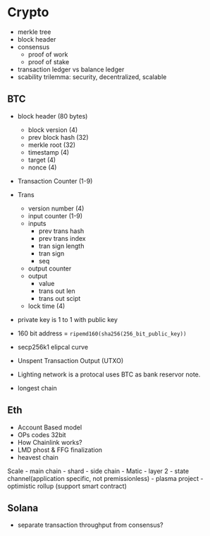 # Crypto
- merkle tree
- block header
- consensus
  - proof of work
  - proof of stake
- transaction ledger vs balance ledger
- scability trilemma: security, decentralized, scalable
  

## BTC
- block header (80 bytes)
  - block version (4)
  - prev block hash (32)
  - merkle root (32)
  - timestamp (4)
  - target (4)
  - nonce (4)
- Transaction Counter (1-9)
- Trans
  - version number (4)
  - input counter (1-9)
  - inputs
    - prev trans hash
    - prev trans index
    - tran sign length
    - tran sign
    - seq
  - output counter
  - output
    - value
    - trans out len
    - trans out scipt
  - lock time (4)

- private key is 1 to 1 with public key
- 160 bit address = `ripemd160(sha256(256_bit_public_key))`
- secp256k1 elipcal curve

- Unspent Transaction Output (UTXO)
- Lighting network is a protocal uses BTC as bank reservor note.
- longest chain


## Eth
- Account Based model
- OPs codes 32bit
- How Chainlink works?
- LMD phost & FFG finalization
- heavest chain

Scale
    - main chain
      - shard
    - side chain
      - Matic
    - layer 2
      - state channel(application specific, not premissionless)
      - plasma project
      - optimistic rollup (support smart contract)

## Solana
- separate transaction throughput from consensus?